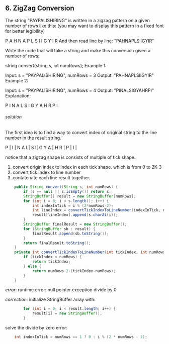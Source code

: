 ## 6. ZigZag Conversion


The string "PAYPALISHIRING" is written in a zigzag pattern on a given number of rows like this: (you may want to display this pattern in a fixed font for better legibility)

P   A   H   N
A P L S I I G
Y   I   R
And then read line by line: "PAHNAPLSIIGYIR"

Write the code that will take a string and make this conversion given a number of rows:

string convert(string s, int numRows);
Example 1:

Input: s = "PAYPALISHIRING", numRows = 3
Output: "PAHNAPLSIIGYIR"
Example 2:

Input: s = "PAYPALISHIRING", numRows = 4
Output: "PINALSIGYAHRPI"
Explanation:

P     I    N
A   L S  I G
Y A   H R
P     I

###### solution

The first idea is to find a way to convert index of original string to
the line number in the result string.

P    |  I   | N
A   L|  S  I| G
Y A  |  H R |
P    |  I   |

notice that a zigzag shape is consists of multiple of tick shape.

1. convert origin index to index in each tick shape. which is from 0 to 2K-3
1. convert tick index to line number
1. contatenate each line result together.


```java
    public String convert(String s, int numRows) {
    	if (s == null || s.isEmpty()) return s;
    	StringBuffer[] result = new StringBuffer[numRows];
    	for (int i = 0; i < s.length(); i++) {
    		int indexInTick = i % (2*numRows-2);	
    		int lineIndex = convertTickIndexToLineNumber(indexInTick, numRows);
    		result[lineIndex].append(s.charAt(i));
    	}
    	StringBuffer finalResult = new StringBuffer();
    	for (StringBuffer sb : result) {
    		finalResult.append(sb.toString());
    	}
    	return finalResult.toString();
    }
    private int convertTickIndexToLineNumber(int tickIndex, int numRows) {
    	if (tickIndex < numRows) {
    		return tickIndex;
    	} else {
    		return numRows-2-(tickIndex-numRows);
    	}
    }
```

*error*:
runtime error: null pointer exception
divide by 0

*correction*:
initialize StringBuffer array with:

```java
        for (int i = 0; i < result.length; i++) {
            result[i] = new StringBuffer();
        }
```

solve the divide by zero error:
```java
	int indexInTick = numRows == 1 ? 0 : i % (2 * numRows - 2);
```




